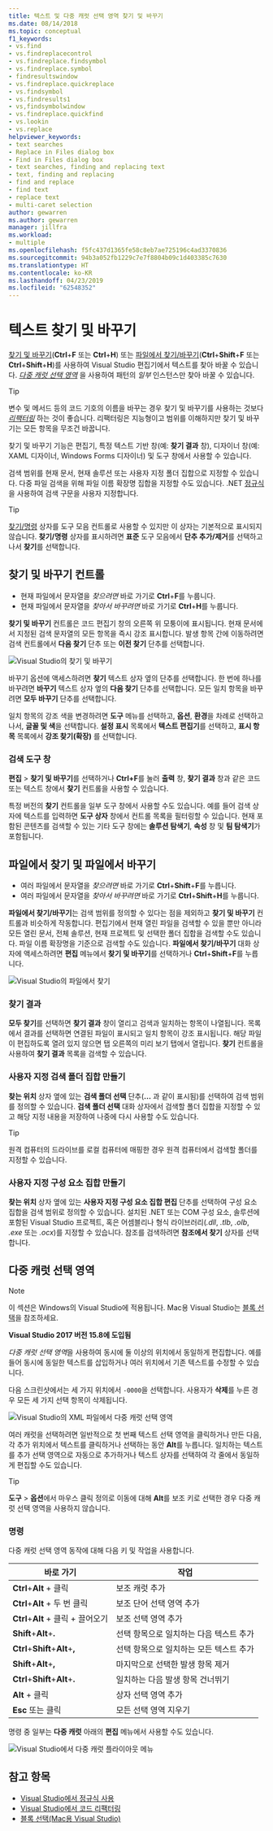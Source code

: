 ```yaml
---
title: 텍스트 및 다중 캐럿 선택 영역 찾기 및 바꾸기
ms.date: 08/14/2018
ms.topic: conceptual
f1_keywords:
- vs.find
- vs.findreplacecontrol
- vs.findreplace.findsymbol
- vs.findreplace.symbol
- findresultswindow
- vs.findreplace.quickreplace
- vs.findsymbol
- vs.findresults1
- vs,findsymbolwindow
- vs.findreplace.quickfind
- vs.lookin
- vs.replace
helpviewer_keywords:
- text searches
- Replace in Files dialog box
- Find in Files dialog box
- text searches, finding and replacing text
- text, finding and replacing
- find and replace
- find text
- replace text
- multi-caret selection
author: gewarren
ms.author: gewarren
manager: jillfra
ms.workload:
- multiple
ms.openlocfilehash: f5fc437d1365fe58c8eb7ae725196c4ad3370836
ms.sourcegitcommit: 94b3a052fb1229c7e7f8804b09c1d403385c7630
ms.translationtype: HT
ms.contentlocale: ko-KR
ms.lasthandoff: 04/23/2019
ms.locfileid: "62548352"
---
```

# <a name="find-and-replace-text"></a>텍스트 찾기 및 바꾸기

[찾기 및 바꾸기](#find-and-replace-control)(**Ctrl**+**F** 또는 **Ctrl**+**H**) 또는 [파일에서 찾기/바꾸기](#find-in-files-and-replace-in-files)(**Ctrl**+**Shift**+**F** 또는 **Ctrl**+**Shift**+**H**)를 사용하여 Visual Studio 편집기에서 텍스트를 찾아 바꿀 수 있습니다. *[다중 캐럿 선택 영역](#multi-caret-selection)* 을 사용하여 패턴의 *일부* 인스턴스만 찾아 바꿀 수 있습니다.

> [!TIP]
> 변수 및 메서드 등의 코드 기호의 이름을 바꾸는 경우 찾기 및 바꾸기를 사용하는 것보다 *[리팩터링](../ide/reference/rename.md)* 하는 것이 좋습니다. 리팩터링은 지능형이고 범위를 이해하지만 찾기 및 바꾸기는 모든 항목을 무조건 바꿉니다.

찾기 및 바꾸기 기능은 편집기, 특정 텍스트 기반 창(예: **찾기 결과** 창), 디자이너 창(예: XAML 디자이너, Windows Forms 디자이너) 및 도구 창에서 사용할 수 있습니다.

검색 범위를 현재 문서, 현재 솔루션 또는 사용자 지정 폴더 집합으로 지정할 수 있습니다. 다중 파일 검색을 위해 파일 이름 확장명 집합을 지정할 수도 있습니다. .NET [정규식](../ide/using-regular-expressions-in-visual-studio.md)을 사용하여 검색 구문을 사용자 지정합니다.

> [!TIP]
> [찾기/명령](../ide/find-command-box.md) 상자를 도구 모음 컨트롤로 사용할 수 있지만 이 상자는 기본적으로 표시되지 않습니다. **찾기/명령** 상자를 표시하려면 **표준** 도구 모음에서 **단추 추가/제거**를 선택하고 나서 **찾기**를 선택합니다.

## <a name="find-and-replace-control"></a>찾기 및 바꾸기 컨트롤

- 현재 파일에서 문자열을 *찾으려면* 바로 가기로 **Ctrl**+**F**를 누룹니다.
- 현재 파일에서 문자열을 *찾아서 바꾸려면* 바로 가기로 **Ctrl**+**H**를 누룹니다.

**찾기 및 바꾸기** 컨트롤은 코드 편집기 창의 오른쪽 위 모퉁이에 표시됩니다. 현재 문서에서 지정된 검색 문자열의 모든 항목을 즉시 강조 표시합니다. 발생 항목 간에 이동하려면 검색 컨트롤에서 **다음 찾기** 단추 또는 **이전 찾기** 단추를 선택합니다.

![Visual Studio의 찾기 및 바꾸기](media/find-and-replace-box.png)

바꾸기 옵션에 액세스하려면 **찾기** 텍스트 상자 옆의 단추를 선택합니다. 한 번에 하나를 바꾸려면 **바꾸기** 텍스트 상자 옆의 **다음 찾기** 단추를 선택합니다. 모든 일치 항목을 바꾸려면 **모두 바꾸기** 단추를 선택합니다.

일치 항목의 강조 색을 변경하려면 **도구** 메뉴를 선택하고, **옵션**, **환경**을 차례로 선택하고 나서, **글꼴 및 색**을 선택합니다. **설정 표시** 목록에서 **텍스트 편집기**를 선택하고, **표시 항목** 목록에서 **강조 찾기(확장)** 를 선택합니다.

### <a name="search-tool-windows"></a>검색 도구 창

**편집** > **찾기 및 바꾸기**를 선택하거나 **Ctrl+F**를 눌러 **출력** 창, **찾기 결과** 창과 같은 코드 또는 텍스트 창에서 **찾기** 컨트롤을 사용할 수 있습니다.

특정 버전의 **찾기** 컨트롤을 일부 도구 창에서 사용할 수도 있습니다. 예를 들어 검색 상자에 텍스트를 입력하면 **도구 상자** 창에서 컨트롤 목록을 필터링할 수 있습니다. 현재 포함된 콘텐츠를 검색할 수 있는 기타 도구 창에는 **솔루션 탐색기**, **속성** 창 및 **팀 탐색기**가 포함됩니다.

## <a name="find-in-files-and-replace-in-files"></a>파일에서 찾기 및 파일에서 바꾸기

- 여러 파일에서 문자열을 *찾으려면* 바로 가기로 **Ctrl**+**Shift**+**F**를 누릅니다.
- 여러 파일에서 문자열을 *찾아서 바꾸려면* 바로 가기로 **Ctrl**+**Shift**+**H**를 누룹니다.

**파일에서 찾기/바꾸기**는 검색 범위를 정의할 수 있다는 점을 제외하고 **찾기 및 바꾸기** 컨트롤과 비슷하게 작동합니다. 편집기에서 현재 열린 파일을 검색할 수 있을 뿐만 아니라 모든 열린 문서, 전체 솔루션, 현재 프로젝트 및 선택한 폴더 집합을 검색할 수도 있습니다. 파일 이름 확장명을 기준으로 검색할 수도 있습니다. **파일에서 찾기/바꾸기** 대화 상자에 액세스하려면 **편집** 메뉴에서 **찾기 및 바꾸기**를 선택하거나 **Ctrl**+**Shift**+**F**를 누릅니다.

![Visual Studio의 파일에서 찾기](media/find-in-files-box.png)

### <a name="find-results"></a>찾기 결과

**모두 찾기**를 선택하면 **찾기 결과** 창이 열리고 검색과 일치하는 항목이 나열됩니다. 목록에서 결과를 선택하면 연결된 파일이 표시되고 일치 항목이 강조 표시됩니다. 해당 파일이 편집하도록 열려 있지 않으면 탭 오른쪽의 미리 보기 탭에서 열립니다. **찾기** 컨트롤을 사용하여 **찾기 결과** 목록을 검색할 수 있습니다.

### <a name="create-custom-search-folder-sets"></a>사용자 지정 검색 폴더 집합 만들기

**찾는 위치** 상자 옆에 있는 **검색 폴더 선택** 단추(**...** 과 같이 표시됨)를 선택하여 검색 범위를 정의할 수 있습니다. **검색 폴더 선택** 대화 상자에서 검색할 폴더 집합을 지정할 수 있고 해당 지정 내용을 저장하여 나중에 다시 사용할 수도 있습니다.

> [!TIP]
> 원격 컴퓨터의 드라이브를 로컬 컴퓨터에 매핑한 경우 원격 컴퓨터에서 검색할 폴더를 지정할 수 있습니다.

### <a name="create-custom-component-sets"></a>사용자 지정 구성 요소 집합 만들기

**찾는 위치** 상자 옆에 있는 **사용자 지정 구성 요소 집합 편집** 단추를 선택하여 구성 요소 집합을 검색 범위로 정의할 수 있습니다. 설치된 .NET 또는 COM 구성 요소, 솔루션에 포함된 Visual Studio 프로젝트, 혹은 어셈블리나 형식 라이브러리(*.dll*, *.tlb*, *.olb*, *.exe* 또는 *.ocx*)를 지정할 수 있습니다. 참조를 검색하려면 **참조에서 찾기** 상자를 선택합니다.

## <a name="multi-caret-selection"></a>다중 캐럿 선택 영역

> [!NOTE]
> 이 섹션은 Windows의 Visual Studio에 적용됩니다. Mac용 Visual Studio는 [블록 선택](/visualstudio/mac/block-selection)을 참조하세요.

**Visual Studio 2017 버전 15.8에 도입됨**

*다중 캐럿 선택 영역*을 사용하여 동시에 둘 이상의 위치에서 동일하게 편집합니다. 예를 들어 동시에 동일한 텍스트를 삽입하거나 여러 위치에서 기존 텍스트를 수정할 수 있습니다.

다음 스크린샷에서는 세 가지 위치에서 `-0000`을 선택합니다. 사용자가 **삭제**를 누른 경우 모든 세 가지 선택 항목이 삭제됩니다.

![Visual Studio의 XML 파일에서 다중 캐럿 선택 영역](media/multi-caret-selection.png)

여러 캐럿을 선택하려면 일반적으로 첫 번째 텍스트 선택 영역을 클릭하거나 만든 다음, 각 추가 위치에서 텍스트를 클릭하거나 선택하는 동안 **Alt**를 누릅니다. 일치하는 텍스트를 추가 선택 영역으로 자동으로 추가하거나 텍스트 상자를 선택하여 각 줄에서 동일하게 편집할 수도 있습니다.

> [!TIP]
> **도구** > **옵션**에서 마우스 클릭 정의로 이동에 대해 **Alt**를 보조 키로 선택한 경우 다중 캐럿 선택 영역을 사용하지 않습니다.

### <a name="commands"></a>명령

다중 캐럿 선택 영역 동작에 대해 다음 키 및 작업을 사용합니다.

|바로 가기|작업|
|-|-|
|**Ctrl**+**Alt** + 클릭|보조 캐럿 추가|
|**Ctrl**+**Alt** + 두 번 클릭|보조 단어 선택 영역 추가|
|**Ctrl**+**Alt** + 클릭 + 끌어오기|보조 선택 영역 추가|
|**Shift**+**Alt**+**.**|선택 항목으로 일치하는 다음 텍스트 추가|
|**Ctrl**+**Shift**+**Alt**+**,**|선택 항목으로 일치하는 모든 텍스트 추가|
|**Shift**+**Alt**+**,**|마지막으로 선택한 발생 항목 제거|
|**Ctrl**+**Shift**+**Alt**+**.**|일치하는 다음 발생 항목 건너뛰기|
|**Alt** + 클릭|상자 선택 영역 추가|
|**Esc** 또는 클릭|모든 선택 영역 지우기|

명령 중 일부는 **다중 캐럿** 아래의 **편집** 메뉴에서 사용할 수도 있습니다.

![Visual Studio에서 다중 캐럿 플라이아웃 메뉴](media/edit-menu-multiple-carets.png)

## <a name="see-also"></a>참고 항목

- [Visual Studio에서 정규식 사용](../ide/using-regular-expressions-in-visual-studio.md)
- [Visual Studio에서 코드 리팩터링](../ide/refactoring-in-visual-studio.md)
- [블록 선택(Mac용 Visual Studio)](/visualstudio/mac/block-selection)